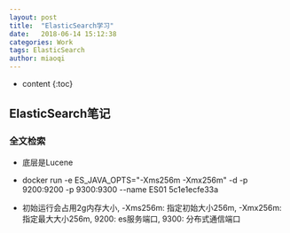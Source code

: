 ```yaml
---
layout: post
title:  "ElasticSearch学习"
date:   2018-06-14 15:12:38
categories: Work
tags: ElasticSearch
author: miaoqi
---
```


* content
{:toc}
            

## ElasticSearch笔记

### 全文检索

* 底层是Lucene

* docker run -e ES\_JAVA\_OPTS="-Xms256m -Xmx256m" -d -p 9200:9200 -p 9300:9300 --name ES01 5c1e1ecfe33a

* 初始运行会占用2g内存大小, -Xms256m: 指定初始大小256m, -Xmx256m: 指定最大大小256m, 9200: es服务端口, 9300: 分布式通信端口




    
    
    
    
    
    
    
    
    
    